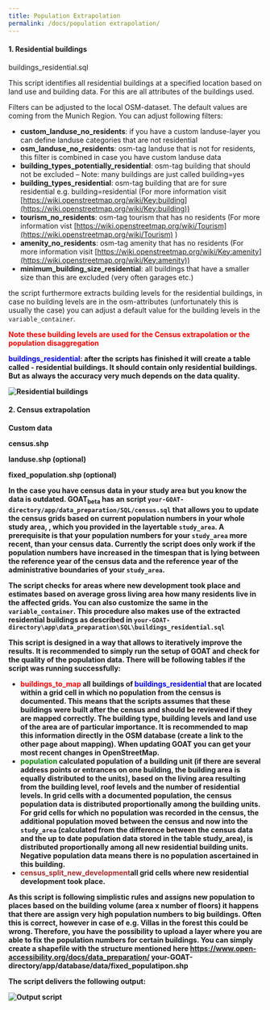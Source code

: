 ```yaml
---
title: Population Extrapolation
permalink: /docs/population extrapolation/
---
```


#### 1. Residential buildings

buildings_residential.sql

This script identifies all residential buildings at a specified location based on land use and building data. For this are all attributes of the buildings used. 

Filters can be adjusted to the local OSM-dataset. The default values are coming from the Munich Region. You can adjust following filters: 

- <b>custom_landuse_no_residents</b>: if you have a custom landuse-layer you can define landuse categories that are not residential
- <b>osm_landuse_no_residents</b>: osm-tag landuse that is not for residents, this filter is combined in case you have custom landuse data
- <b>building_types_potentially_residential</b>: osm-tag building that should not be excluded – Note: many buildings are just called building=yes
- <b>building_types_residential</b>: osm-tag building that are for sure residential e.g. building=residential (For more information visit [https://wiki.openstreetmap.org/wiki/Key:building](https://wiki.openstreetmap.org/wiki/Key:building))
- <b>tourism_no_residents</b>: osm-tag tourism that has no residents (For more information vist [https://wiki.openstreetmap.org/wiki/Tourism](https://wiki.openstreetmap.org/wiki/Tourism) )
- <b>amenity_no_residents</b>: osm-tag amenity that has no residents (For more information visit [https://wiki.openstreetmap.org/wiki/Key:amenity](https://wiki.openstreetmap.org/wiki/Key:amenity))
- <b>minimum_building_size_residential</b>: all buildings that have a smaller size than this are excluded (very often garages etc.)

the script furthermore extracts building levels for the residential buildings, in case no building levels are in the osm-attributes (unfortunately this is usually the case) you can adjust a default value for the building levels in the `variable_container`.

<b><font color="red">Note these building levels are used for the Census extrapolation or the population disaggregation</font><b>

<font color="blue">buildings_residential</font>: after the scripts has finished it will create a table called - residential buildings. It should contain only residential buildings. But as always the accuracy very much depends on the data quality.
<td> <img class="img-responsive" src="../../img/buildings_residential.png" title="Residential buildings"> </td>

#### 2. Census extrapolation
<b>Custom data<b>

census.shp

landuse.shp (optional)

fixed_population.shp (optional)

In the case you have census data in your study area but you know the data is outdated. GOAT<sub>beta</sub> has an script `your-GOAT-directory/app/data_preparation/SQL/census.sql` that allows you to update the census grids based on current population numbers in your whole study area, , which you provided in the layertable `study_area`. A prerequisite is that your population numbers for your `study_area` more recent, than your census data. Currently the script does only work if the population numbers have increased in the timespan that is lying between the reference year of the census data and the reference year of the administrative boundaries of your `study_area`. 


The script checks for areas where new development took place and estimates based on average gross living area how many residents live in the affected grids. You can also customize the same in the `variable_container`. This procedure also makes use of the extracted residential buildings as described in `your-GOAT-directory\app\data_preparation\SQL\buildings_residential.sql`

This script is designed in a way that allows to iteratively improve the results. It is recommended to simply run the setup of GOAT and check for the quality of the population data. There will be following tables if the script was running successfully:  
- <font color="red">buildings_to_map</font> all buildings of <font color="blue">buildings_residential</font> that are located within a grid cell in which no population from the census is documented. This means that the scripts assumes that these buildings were built after the census and should be reviewed if they are mapped correctly. The building type, building levels and land use of the area are of particular importance. It is recommended to map this information directly in the OSM database (create a link to the other page about mapping). When updating GOAT you can get your most recent changes in OpenStreetMap.  
- <font color="green">population</font> calculated population of a building unit (if there are several address points or entrances  on one building, the building area is equally distributed to the units), based on the living area resulting from the building level, roof levels and the number of residential levels. In grid cells with a documented population, the census population data is distributed proportionally among the building units. For grid cells for which no population was recorded in the census, the additional population moved between the census and now into the `study_area` (calculated from the difference between the census data and the up to date population data stored in the table study_area), is distributed proportionally among all new residential building units. Negative population data means there is no population ascertained in this building. 
- <font color="brown">census_split_new_development</font>all grid cells where new residential development took place. 

As this script is following simplistic rules and assigns new population to places based on the building volume (area x number of floors) it happens that there are assign very high population numbers to big buildings. Often this is correct, however in case of e.g. Villas in the forest this could be wrong. Therefore, you have the possibility to upload a layer where you are able to fix the population numbers for certain buildings. You can simply create a shapefile with the structure mentioned here https://www.open-accessibility.org/docs/data_preparation/ your-GOAT-directory/app/database/data/fixed_populatipon.shp


The script delivers the following output:
<td> <img class="img-responsive" src="../../img/census.png" title="Output script"> </td>